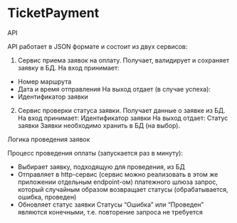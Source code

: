 # TicketPayment

API

API работает в JSON формате и состоит из двух сервисов:

1. Сервис приема заявок на оплату. Получает, валидирует и сохраняет заявку в БД.
На вход принимает:
- Номер маршрута
- Дата и время отправления
На выход отдает (в случае успеха):
- Идентификатор заявки

2. Сервис проверки статуса заявки. Получает данные о заявке из БД.
 На вход принимает:
Идентификатор заявки
	На выход отдает:
Статус заявки
Заявки необходимо хранить в БД (на выбор).

Логика проведения заявок

Процесс проведения оплаты (запускается раз в минуту):
- Выбирает заявку, подходящую для проведения, из БД
- Отправляет в http-сервис (сервис можно реализовать в этом же приложении отдельным endpoint-ом) платежного шлюза запрос, который случайным образом возвращает статусы (обрабатывается, ошибка, проведен)
- Обновляет статус заявки
Статусы “Ошибка” или “Проведен” являются конечными, т.е. повторение запроса не требуется
